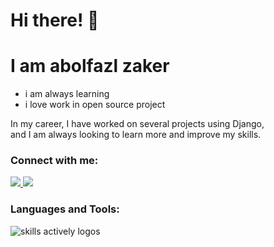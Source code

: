# Hi there! 👋
# I am abolfazl zaker
- i am always learning
- i love work in open source project

In my career, I have worked on several projects using Django,<br> and I am always looking to learn more and improve my skills.

<p align="center">
<h3>Connect with me:</h3>
    
  <a href="https://www.linkedin.com/in/abolfazl-zaker-4778b7240/">
    <img src="https://skillicons.dev/icons?i=linkedin" />
  </a>
  <a href="https://instagram.com/abolazl_z15">
    <img src="https://skillicons.dev/icons?i=instagram" />
  </a>
</p>
<h3 align="left">Languages and Tools:</h3>
<img src="https://skillicons.dev/icons?i=py,js,java,cpp,cs,django,html,css,git,postman,wordpress,nginx,docker" alt="skills actively logos">
